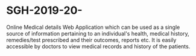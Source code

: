 # SGH-2019-20-
Online Medical details
Web Application which can be used as a single source of information pertaining to an individual's health, medical history, remedies/test prescribed and their outcomes, reports etc. It is easily accessible by doctors to view medical records and history of the patients.
